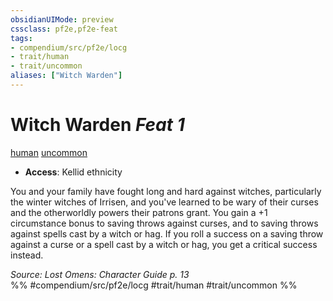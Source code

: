 ```yaml
---
obsidianUIMode: preview
cssclass: pf2e,pf2e-feat
tags:
- compendium/src/pf2e/locg
- trait/human
- trait/uncommon
aliases: ["Witch Warden"]
---
```

# Witch Warden  *Feat 1*  
[human](rules/traits/human.md "Human Ancestry & Heritage Trait")  [uncommon](rules/traits/uncommon.md "Uncommon Rarity Trait")  

- **Access**: Kellid ethnicity

You and your family have fought long and hard against witches, particularly the winter witches of Irrisen, and you've learned to be wary of their curses and the otherworldly powers their patrons grant. You gain a +1 circumstance bonus to saving throws against curses, and to saving throws against spells cast by a witch or hag. If you roll a success on a saving throw against a curse or a spell cast by a witch or hag, you get a critical success instead.

*Source: Lost Omens: Character Guide p. 13*  
%% #compendium/src/pf2e/locg #trait/human #trait/uncommon %%